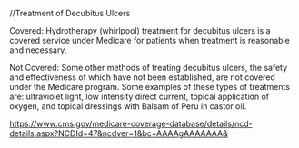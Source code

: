 //Treatment of Decubitus Ulcers

Covered:
Hydrotherapy (whirlpool) treatment for decubitus ulcers is a covered service under Medicare for patients when treatment is reasonable and necessary.

Not Covered:
Some other methods of treating decubitus ulcers, the safety and effectiveness of which have not been established, are not covered under the Medicare program. Some examples of these types of treatments are: ultraviolet light, low intensity direct current, topical application of oxygen, and topical dressings with Balsam of Peru in castor oil.

https://www.cms.gov/medicare-coverage-database/details/ncd-details.aspx?NCDId=47&ncdver=1&bc=AAAAgAAAAAAA&

